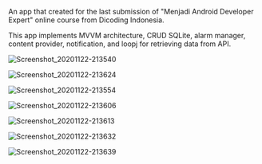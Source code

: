 An app that created for the last submission of "Menjadi Android Developer Expert" online course from Dicoding Indonesia.

This app implements MVVM architecture, CRUD SQLite, alarm manager, content provider, notification, and loopj for retrieving data from API.

![Screenshot_20201122-213540](https://user-images.githubusercontent.com/48062932/99906491-72959900-2d12-11eb-8a7e-ee18877c562f.jpg)

![Screenshot_20201122-213624](https://user-images.githubusercontent.com/48062932/99906494-788b7a00-2d12-11eb-8377-8e737917d7e3.jpg)

![Screenshot_20201122-213554](https://user-images.githubusercontent.com/48062932/99906497-7cb79780-2d12-11eb-8f5c-dc29bf728baa.jpg)

![Screenshot_20201122-213606](https://user-images.githubusercontent.com/48062932/99906501-83460f00-2d12-11eb-95a2-c3c46a2604bb.jpg)

![Screenshot_20201122-213613](https://user-images.githubusercontent.com/48062932/99906502-8640ff80-2d12-11eb-9a7a-1cf1b32e20ce.jpg)

![Screenshot_20201122-213632](https://user-images.githubusercontent.com/48062932/99906510-8d680d80-2d12-11eb-9761-11739db7ec98.jpg)

![Screenshot_20201122-213639](https://user-images.githubusercontent.com/48062932/99906513-8fca6780-2d12-11eb-971c-45b2b67de0a7.jpg)
